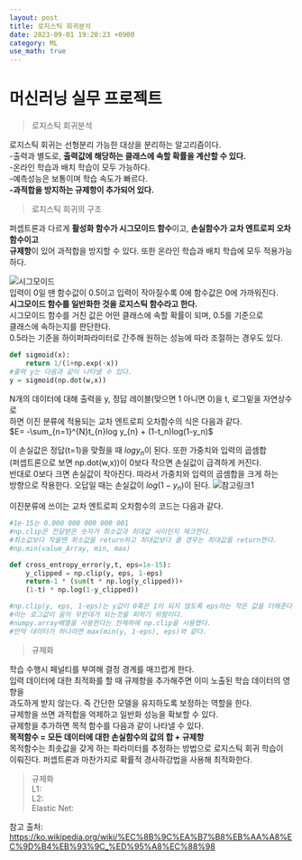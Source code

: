 ```yaml
---
layout: post
title: 로지스틱 회귀분석
date: 2023-09-01 19:20:23 +0900
category: ML 
use_math: true
---
```

# 머신러닝 실무 프로젝트
      
> 로지스틱 회귀분석

로지스틱 회귀는 선형분리 가능한 대상을 분리하는 알고리즘이다.  
-출력과 별도로, **출력값에 해당하는 클래스에 속할 확률을 계산할 수 있다.**  
-온라인 학습과 배치 학습이 모두 가능하다.  
-예측성능은 보통이며 학습 속도가 빠르다.  
**-과적합을 방지하는 규제항이 추가되어 있다.**  
  
> 로지스틱 회귀의 구조  

퍼셉트론과 다르게 **활성화 함수가 시그모이드 함수**이고, **손실함수가 교차 엔트로피 오차 함수이고**   
**규제항**이 있어 과적합을 방지할 수 있다. 또한 온라인 학습과 배치 학습에 모두 적용가능하다.  

![시그모이드](https://upload.wikimedia.org/wikipedia/commons/thumb/2/2f/Error_Function.svg/320px-Error_Function.svg.png)  
입력이 0일 땐 함수값이 0.5이고 입력이 작아질수록 0에 함수값은 0에 가까워진다.  
**시그모이드 함수를 일반화한 것을 로지스틱 함수라고 한다.**  
시그모이드 함수를 거친 값은 어떤 클래스에 속할 확률이 되며, 0.5를 기준으로  
클래스에 속하는지를 판단한다.  
0.5라는 기준을 하이퍼파라미터로 간주해 원하는 성능에 따라 조절하는 경우도 있다.  
  
```python  
def sigmoid(x):
    return 1/(1+np.exp(-x))
#출력 y는 다음과 같이 나타낼 수 있다.  
y = sigmoid(np.dot(w,x))     
```  
N개의 데이터에 대해 출력을 y, 정답 레이블(맞으면 1 아니면 0)을 t, 로그밑을 자연상수로  
하면 이진 분류에 적용되는 교차 엔트로피 오차함수의 식은 다음과 같다.  
$E= -\sum_{n=1}^{N}t_{n}log y_{n} + (1-t_n)log(1-y_n)$  

이 손실값은 정답(t=1)을 맞췄을 때 $log y_n$이 된다. 또한 가중치와 입력의 곱셈합  
(퍼셉트론으로 보면 np.dot(w,x))이 0보다 작으면 손실값이 급격하게 커진다.  
반대로 0보다 크면 손실값이 작아진다. 따라서 가중치와 입력의 곱셈합을 크게 하는  
방향으로 작용한다. 오답일 때는 손실값이 $log(1-y_n)$이 된다.
![참고링크1](https://gihyo.jp/dev/serial/01/machine-learning/0018)  
  
이진분류에 쓰이는 교차 엔트로피 오차함수의 코드는 다음과 같다.  
```python
#1e-15는 0.000 000 000 000 001
#np.clip은 전달받은 숫자가 최소값과 최대값 사이인지 체크한다.  
#최소값보다 작을땐 최소값을 return하고 최대값보다 클 경우는 최대값을 return한다.
#np.min(value_Array, min, max)

def cross_entropy_error(y,t, eps=1e-15):
    y_clipped = np.clip(y, eps, 1-eps)  
    return-1 * (sum(t * np.log(y_clipped))+
    (1-t) * np.log(1-y_clipped))

#np.clip(y, eps, 1-eps)는 y값이 0혹은 1이 되지 않도록 eps라는 작은 값을 더해준다.  
#이는 로그값이 음의 무한대가 되는것을 피하기 위함이다. 
#numpy.array배열을 사용한다는 전제하에 np.clip을 사용했다.  
#만약 데이터가 하나라면 max(min(y, 1-eps), eps)와 같다.  
```  
  
> 규제화  

학습 수행시 페널티를 부여해 결정 경계를 매끄럽게 한다.  
입력 데이터에 대한 최적화를 할 때 규제항을 추가해주면 이미 노출된 학습 데이터의 영향을  
과도하게 받지 않는다. 즉 간단한 모델을 유지하도록 보정하는 역할을 한다.  
규제항을 쓰면 과적합을 억제하고 일반화 성능을 확보할 수 있다.  
규제항을 추가하면 목적 함수를 다음과 같이 나타낼 수 있다.  
**목적함수 = 모든 데이터에 대한 손실함수의 값의 합 + 규제항**  
목적함수는 최솟값을 갖게 하는 파라미터를 추정하는 방법으로 로지스틱 회귀 학습이  
이뤄진다. 퍼셉트론과 마찬가지로 확률적 경사하강법을 사용해 최적화한다.    

> 규제화  
L1:   
L2:  
Elastic Net:  

참고 출처:  
https://ko.wikipedia.org/wiki/%EC%8B%9C%EA%B7%B8%EB%AA%A8%EC%9D%B4%EB%93%9C_%ED%95%A8%EC%88%98  


